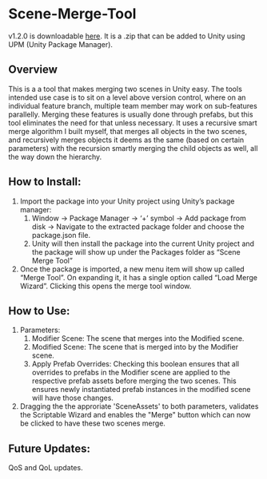 # Scene-Merge-Tool

v1.2.0 is downloadable [here](https://github.com/JT5519/Scene-Merge-Tool/releases). It is a .zip that can be added to Unity using UPM (Unity Package Manager).

## Overview
This is a a tool that makes merging two scenes in Unity easy. The tools intended use case is to sit on a level above version control, where on an individual feature branch, multiple team member may work on sub-features parallelly. Merging these features is usually done through prefabs, but this tool eliminates the need for that unless necessary. It uses a recursive smart merge algorithm I built myself, that merges all objects in the two scenes, and recursively merges objects it deems as the same (based on certain parameters) with the recursion smartly merging the child objects as well, all the way down the hierarchy. 



## How to Install:
1.	Import the package into your Unity project using Unity’s package manager:
    1. Window -> Package Manager -> ‘+’ symbol -> Add package from disk -> Navigate to the extracted package folder and choose the package.json file. 
    2. Unity will then install the package into the current Unity project and the package will show up under the Packages folder as “Scene Merge Tool”
2.	Once the package is imported, a new menu item will show up called “Merge Tool”. On expanding it, it has a single option called “Load Merge Wizard”. Clicking this opens the merge tool window.


## How to Use:
1. Parameters:
   1. Modifier Scene: The scene that merges into the Modified scene.
   2. Modified Scene: The scene that is merged into by the Modifier scene.
   3. Apply Prefab Overrides: Checking this boolean ensures that all overrides to prefabs in the Modifier scene are applied to the respective prefab assets before merging the two scenes. This ensures newly instantiated prefab instances in the modified scene will have those changes.
2. Dragging the the approriate 'SceneAssets' to both parameters, validates the Scriptable Wizard and enables the "Merge" button which can now be clicked to have these two scenes merge.


## Future Updates:
QoS and QoL updates.
 
